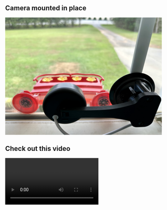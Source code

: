 ## Camera mounted in place
![](/assets/images/cameramount.jpeg)

## Check out this video
![](/assets/images/hummingbird.mp4)